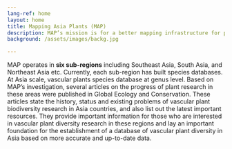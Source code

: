 ```yaml
---
lang-ref: home
layout: home
title: Mapping Asia Plants (MAP)
description: MAP’s mission is for a better mapping infrastructure for plant diversity conservation in Asia. It aims to provide a database and standardized workflow for mapping Asia plant species, which makes comprehensive basic information and interdisciplinary data mining for plant diversity conservation and research available.
background: /assets/images/backg.jpg

---
```




MAP operates in **six sub-regions** including Southeast Asia, South Asia, and Northeast Asia etc. Currently, each sub-region has built species databases. At Asia scale, vascular plants species database at genus level. Based on MAP’s investigation, several articles on the progress of plant research in these areas were published in Global Ecology and Conservation. These articles state the history, status and existing problems of vascular plant biodiversity research in Asia countries, and also list out the latest important resources. They provide important information for those who are interested in vascular plant diversity research in these regions and lay an important foundation for the establishment of a database of vascular plant diversity in Asia based on more accurate and up-to-date data.

